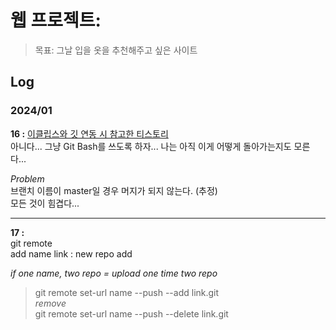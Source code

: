 # 웹 프로젝트:
> 목표: 그날 입을 옷을 추천해주고 싶은 사이트

## Log
### 2024/01
**16 :**
[이클립스와 깃 연동 시 참고한 티스토리](https://mollangpiu.tistory.com/309)   
아니다... 그냥 Git Bash를 쓰도록 하자... 나는 아직 이게 어떻게 돌아가는지도 모른다...   
   
*Problem*   
브랜치 이름이 master일 경우 머지가 되지 않는다. (추정)   
모든 것이 힘겹다...   
   
<hr>   
   
**17 :**   
git remote   
add name link : new repo add   
   
*if one name, two repo = upload one time two repo*   
> git remote set-url name --push --add link.git   
*remove*   
> git remote set-url name --push --delete link.git   
   

